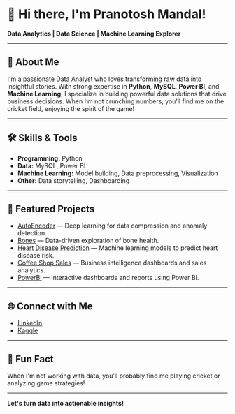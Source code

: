 # 👋 Hi there, I'm Pranotosh Mandal!

**Data Analytics | Data Science | Machine Learning Explorer**

---

## 🚀 About Me

I'm a passionate Data Analyst who loves transforming raw data into insightful stories. With strong expertise in **Python**, **MySQL**, **Power BI**, and **Machine Learning**, I specialize in building powerful data solutions that drive business decisions. When I’m not crunching numbers, you’ll find me on the cricket field, enjoying the spirit of the game!

---

## 🛠️ Skills & Tools

- **Programming:** Python
- **Data:** MySQL, Power BI
- **Machine Learning:** Model building, Data preprocessing, Visualization
- **Other:** Data storytelling, Dashboarding

---

## 🌟 Featured Projects

- [AutoEncoder](https://github.com/pranotosh2/AutoEncoder) — Deep learning for data compression and anomaly detection.
- [Bones](https://github.com/pranotosh2/Bones) — Data-driven exploration of bone health.
- [Heart Disease Prediction](https://github.com/pranotosh2/Heart-Disease-Prediction) — Machine learning models to predict heart disease risk.
- [Coffee Shop Sales](https://github.com/pranotosh2/Coffee-Shop-Sales) — Business intelligence dashboards and sales analytics.
- [PowerBI](https://github.com/pranotosh2/sales-analysis) — Interactive dashboards and reports using Power BI.

---

## 🌐 Connect with Me

- [LinkedIn](https://www.linkedin.com/in/pranotosh-mandal-869460269/)
- [Kaggle](https://www.kaggle.com/pranotoshmandal2)

---

## 🏏 Fun Fact

When I'm not working with data, you’ll probably find me playing cricket or analyzing game strategies!

---

**Let's turn data into actionable insights!**

<!--
**pranotosh2/Pranotosh2** is a ✨ _special_ ✨ repository because its `README.md` (this file) appears on your GitHub profile.

Here are some ideas to get you started:

- 🔭 I’m currently working on ...
- 🌱 I’m currently learning ...
- 👯 I’m looking to collaborate on ...
- 🤔 I’m looking for help with ...
- 💬 Ask me about ...
- 📫 How to reach me: ...
- 😄 Pronouns: ...
- ⚡ Fun fact: ...
-->
